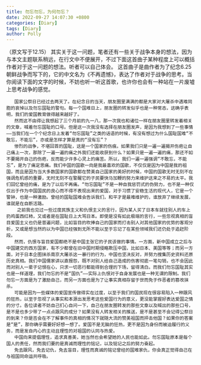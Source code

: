 ```yaml
---
title: 勿忘勿忘，为何勿忘？
date: 2022-09-27 14:07:30 +0800
categories: [Diary]
tags: [Diary]
author: Polly
---
```







（原文写于12.15）
其实关于这一问题，笔者还有一些关于战争本身的想法，因为与本文主题联系稍远，在行文中不便展开，不过下面这首曲子某种程度上可以概括作者对于这一问题的想法。听者可以自己体会。
这首曲子是曲作者为了纪念6.25朝鲜战争而写下的，它的中文名为《不再遗憾》，表达了作者对于战争的思考。当你阅读下面的文字的时候，不妨也听一听这首歌，也许你也会有一种站在一片废墟上思考战争的感觉。


       
       国家公祭日已经过去两天了。在纪念日的当天，朋友圈里满满的都是大家对大屠杀中遇难同胞的哀悼以及勿忘国耻的警句。每一个国难日上，朋友圈的转发似乎也是一种常态，这确乎表明，我们的爱国教育做得越来越好了。
       然而这不由得让我想起了三个月前的九一八，那一次我也和诸位一样在朋友圈里转发着相关的文章，喊着勿忘国耻的口号。但是这一次我没有选择在朋友圈发声，是因为我想到了一些事情——当我们在一个个纪念日上发着“勿忘国耻”之类的话语的时候，有没有想过为什么国耻国难“不敢忘，不能忘”，亦或是怎样才算是真的“没有忘”？
       惨烈的战争，不堪回首的国耻，这是一个国家的伤痕。如果我们只是一遍一遍揭开伤疤让自己痛上一次，那除了一遍一遍的痛之外我们还能收获到什么？如果只是一遍一遍的痛，那还不如不要揭开自己的伤疤，反而能少许多心灵上的痛苦。所以，我们一遍一遍强调“不敢忘，不能忘”，是为了痛定思痛。我们中国的国歌一向是我最喜欢的国歌，不仅仅是因为中国是我的祖国，而且是因为当大多数国家的国歌都在赞美自己国家的美好的时候，中国的国歌无时无刻不在强调危机感的重要，无时无刻不在警醒它的子民要快马加鞭的努力来维护这来之不易的太平。我们回忆曾经的痛，是为了以后不再痛。“勿忘国耻”不是一种自我惩罚式的伪努力，也不是一种仅仅出于作为中国国民的良心而不得不表现出来的爱国，对于习惯了安稳生活的现代人，它是一个警钟，也是一种激励。曾经的国耻国难会告诉我们，和平才是最难维护的，谁放弃了继续发展，谁就是在自断活路。
        之前我也见过一些过度民族主义和仇恨主义的言行，因为某人买了日本车就往别人的车上扔鸡蛋西红柿，又或者是在国耻日上大骂日本。即使是没有如此极端的言行，一些忽视真相的盲目爱国主义也仍是普遍问题，比如盲目的吹捧自己的国家而打击别人对其他国家的优势的客观分析，又或是想当然的以为中国已经强到无所不能以至于忘记了在某些领域我们还仍处于追赶阶段。
       然而，仇恨与盲目爱国都绝不是中国主张它的子民该做的事情。一方面，新中国成立之后与中国建交的西方国家，有不少都曾在旧中国时期侵略欺压中国，比如日本、美国等等；而另一方面，对于日本企图抹杀南京大屠杀这一暴行的行为，中国也坚决反对，并努力搜集历史资料还原历史真相。我们中国儒家讲以直报怨，既不对别人给自己造成的伤害彻底一笔勾销，也不会因此而对别人一辈子记恨在心，只求一切恶行都能得到合理的下场，留得清白。而我们勿忘国耻其实也是一样道理，我们勿忘的不是“国仇”——实际上仇恨对于自身发展也是一种无谓的限制。我们勿忘一方面是为了激励自己，而另一方面也是为了让事实真相存留于世而免于作恶者的篡改抹杀。
       可能是因为一些媒体的爱国宣传做得实在过度，以至于我们的国民现在很容易陷入一种跟风的狂热，以至于忽视了从事实和本源出发思考这些爱国行为的意义，更没能掌握好表达爱国之情的分寸。各位读者不妨自己扪心自问一下，自己在朋友圈转发的那些文章以及喊出的那些口号，是不是也多少带了一点点跟风的成分？如果没有人转发相关的推送，是不是甚至不会记得公祭日的到来？你是否会在不了解事件的真相的情况下就随大流的赞美祖国而抨击他国？如果你的答案是“是”，那你确乎需要好好想一想了。爱国不是无脑的狂热，更不是因为身份而被迫履行的义务，而是发自内心的主动且理性的对祖国的认同与热爱。
       中国向来提倡理性，追求真善美，她当然也会希望她的人民也能如此。勿忘国耻原本是每个国人的责任，然而我们要的是真诚而理性的铭记，以及铭记之后的努力奋起。
       免去跟风，免去记仇，免去盲目，理性而真诚的铭记曾经的国难家仇，你会真正觉得自己在与祖国同命运共呼吸。
